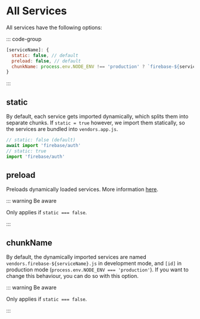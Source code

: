 # All Services

All services have the following options:

::: code-group

```js [nuxt.config.js]
[serviceName]: {
  static: false, // default
  preload: false, // default
  chunkName: process.env.NODE_ENV !== 'production' ? `firebase-${serviceName}` : '[id]' // default
}
```

:::

## static

By default, each service gets imported dynamically, which splits them into separate chunks. If `static = true` however, we import them statically, so the services are bundled into `vendors.app.js`.

```js
// static: false (default)
await import 'firebase/auth'
// static: true
import 'firebase/auth'
```

## preload

Preloads dynamically loaded services. More information [here](https://webpack.js.org/guides/code-splitting/#prefetchingpreloading-modules).

::: warning Be aware

Only applies if `static === false`.

:::

## chunkName

By default, the dynamically imported services are named `vendors.firebase-${serviceName}.js` in development mode, and `[id]` in production mode (`process.env.NODE_ENV === 'production'`). If you want to change this behaviour, you can do so with this option.

::: warning Be aware

Only applies if `static === false`.

:::
